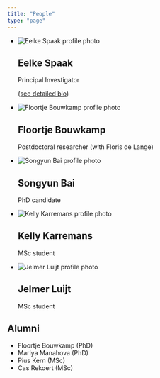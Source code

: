 ```yaml
---
title: "People"
type: "page"
---
```


<ul class="people-page">

<li>
    <img src="/images/eelke-spaak.png" class="bio-profile-pic" alt="Eelke Spaak profile photo">
    <h2>Eelke Spaak</h2>
    <p>Principal Investigator</p>
    <p>(<a href="/people/eelke-spaak">see detailed bio</a>)</p>
</li>

<li>
    <img src="/images/floortje-bouwkamp.jpg" class="bio-profile-pic" alt="Floortje Bouwkamp profile photo">
    <h2>Floortje Bouwkamp</h2>
    <p>Postdoctoral researcher (with Floris de Lange)</p>
</li>

<li>
    <img src="/images/songyun-bai.png" class="bio-profile-pic" alt="Songyun Bai profile photo">
    <h2>Songyun Bai</h2>
    <p>PhD candidate</p>
</li>

<li>
    <img src="/images/pixel.png" class="bio-profile-pic" alt="Kelly Karremans profile photo">
    <h2>Kelly Karremans</h2>
    <p>MSc student</p>
</li>

<li>
    <img src="/images/pixel.png" class="bio-profile-pic" alt="Jelmer Luijt profile photo">
    <h2>Jelmer Luijt</h2>
    <p>MSc student</p>
</li>

</ul>

## Alumni

<ul class="people-page-alumni">
    <li>Floortje Bouwkamp (PhD)</li>
    <li>Mariya Manahova (PhD)</li>
    <li>Pius Kern (MSc)</li>
    <li>Cas Rekoert (MSc)</li>
</ul>